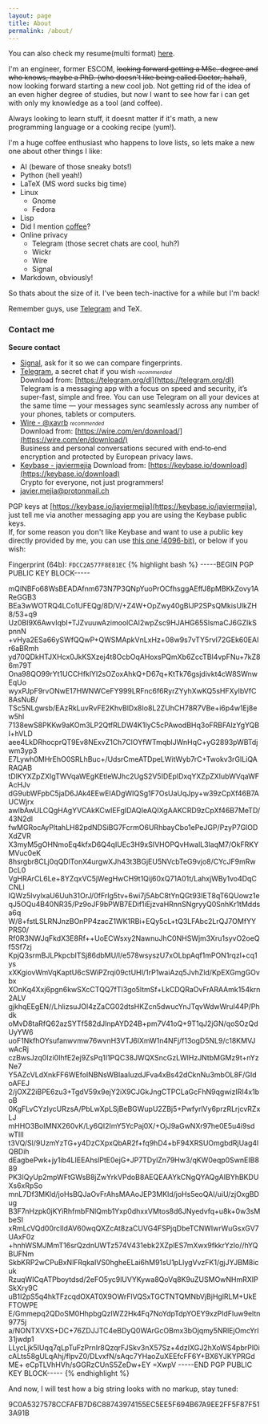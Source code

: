 ```yaml
---
layout: page
title: About
permalink: /about/
---
```

You can also check my resume(multi format) [here](https://xavrb.github.io/cv/).  

I'm an engineer, former ESCOM, ~~looking forward getting a MSc. degree and who knows, maybe a PhD. (who doesn't like being called Doctor, haha!)~~, now looking forward starting a new cool job. Not getting rid of the idea of an even higher degree of studies, but now I want to see how far i can get with only my knowledge as a tool (and coffee).  

Always looking to learn stuff, it doesnt matter if it's math, a new programming language or a cooking recipe (yum!).  

I'm a huge coffee enthusiast who happens to love lists, so lets make a new one about other things I like:  

* AI (beware of those sneaky bots!)
* Python (hell yeah!)
* LaTeX (MS word sucks big time)
* Linux
  * Gnome
  * Fedora
* Lisp
* Did I mention [coffee](https://xavrb.github.io/misBebidas-starbucks/)?
* Online privacy
  * Telegram (those secret chats are cool, huh?)
  * Wickr
  * Wire
  * Signal
* Markdown, obviously!

So thats about the size of it. I've been tech-inactive for a while but I'm back!

Remember guys, use [Telegram](https://telegram.org/dl) and TeX.

### Contact me
**Secure contact**  

* [Signal](https://signal.org), ask for it so we can compare fingerprints.
* [Telegram](https://t.me/xavrb), a secret chat if you wish  <font size="1"><i>recommended</i></font>  
	Download from: [https://telegram.org/dl](https://telegram.org/dl)  
	Telegram is a messaging app with a focus on speed and security, it’s super-fast, simple and free. You can use Telegram on all your devices at the same time — your messages sync seamlessly across any number of your phones, tablets or computers.  
* [Wire - @xavrb](https://app.wire.com)    <font size="1"><i>recommended</i></font>  
	Download from: [https://wire.com/en/download/](https://wire.com/en/download/)  
	Business and personal conversations secured with end‑to‑end encryption and protected by European privacy laws.  
* [Keybase - javiermejia](https://keybase.io/javiermejia) 
	Download from: [https://keybase.io/download](https://keybase.io/download)  
	Crypto for everyone, not just programmers!  
* [javier.mejia@protonmail.ch](mailto:javier.mejia@protonmail.ch)  

PGP keys at [https://keybase.io/javiermejia](https://keybase.io/javiermejia), just tell me via another messaging app you are using the Keybase public keys.  
If, for some reason you don't like Keybase and want to use a public key directly provided by me, you can use [this one (4096-bit)](./contact/pgp_keys.asc), or below if you wish:

Fingerprint (64b): `FDCC2A577F8E81EC`
{% highlight bash %}
-----BEGIN PGP PUBLIC KEY BLOCK-----

mQINBFo68WsBEADAfnm673N7P3QNpYuoPrOCfhsggAEffJ8pMBKkZovy1AReGGB3
BEa3wWOTRQ4LCo1UFEQg/8D/V/+Z4W+OpZwy40gBlJP2SPsQMkisUlkZH8/53+q9
Uz0BI9X6AwvIqbI+TJZvuuwAzimoolCAI2wpZsc9HJAHG65SlsmaCJ6GZIkSpnnN
+vHya2ESa66ySWfQQwP+QWSMApkVnLxHz+08w9s7vTY5rvI72GEk60EAIr6aBRmh
yd70QDkHTJXHcx0JkKSXzej4t8OcbOqAHoxsPQmXb6ZccTBl4vpFNu+7kZ86m79T
Ona98QO99rYt1UCCHfklYI2sOZoxAhkQ+D67q+KtTk76gsjdivkt4cW8SWnwEqUo
wyxPJpF9rvONwE17HWNWCeFY999LRFnc6f6RyrZYyhXwKQ5sHFXyIbVfC8AsNuB/
TSc5NLgwsb/EAzRkLuvRvFE2KhvBlDx8Io8L2ZUhCH78R7VBe+i6p4w1Ej8ew5hl
7138ewS8PKKw9aKOm3LP2QtfRLDW4K1IyC5cPAwodBHq3oFRBFAlzYgYQBI+hVLD
aee4LkDRhocprQT9Ev8NExvZ1Ch7ClOYfWTmqblJWnHqC+yG2893pWBTdjwm3yp3
E7Lywh0MHrEhO0SRLhBuc+/UdsrCmeATDpeLWitWyb7rC+Twokv3rGILiQARAQAB
tDlKYXZpZXIgTWVqaWEgKEtleWJhc2UgS2V5IDEpIDxqYXZpZXIubWVqaWFAcHJv
dG9ubWFpbC5jaD6JAk4EEwEIADgWIQSg1F7OsUaUqJpy+w39zCpXf46B7AUCWjrx
awIbAwULCQgHAgYVCAkKCwIEFgIDAQIeAQIXgAAKCRD9zCpXf46B7MeTD/43N2dl
fwMGRocAyPltahLH82pdNDSiBG7FcrmO6URhbayCbo1ePeJGP/PzyP7GlODXdZVR
X3myM5gOHNmoEq4kfxD6Q4qIUEc3H9xSIVHOPQvHwalL3laqM7/OkFRKYMVuc0eK
8hsrgbr8CLj0qQDlTonX4urgwXJh43t3BGjEU5NVcbTeG9vjo8/CYcJF9mRwDcL0
VgHRArCL6Le+8YZqxVC5jWegHwCH9t1Qij60xQ71A01t/LahxjWBy1vo4DqCCNLl
IQWz5IvylxaU6Uuh31OrJ/0fFrIg5tv+6wi7j5AbC8tYnQGt93IET8qT6QUowz1e
qJ5OQu4B40NR35/Pz9oJF9bPWB7EDif1iEjzvaHRnnSNgryyQ0SnhKr1tMddsa6q
W/8+fstLSLRNJnzBOnPP4zacZ1WK1RBi+EQy5cL+tQ3LFAbc2LrQJ7OMfYYPRS0/
Rf0R3NWJqFkdX3E8Rf++UoECWsxy2NawnuJhC0NHSWjm3Xru1syvO2oeQf5Sf7zj
KpjQ3srmBJLPkpcbITSj86dbMU/l/e578wsyszU7xOLbpAqf1mPON1rqzl+cq1ys
xXKgiovWmVqKaptU6cSWiPZrqi09ctUHI/1rP1waiAzq5JvhZld/KpEXGmgGOvbx
XOnKq4Xxj6pgn6kwSXcCTQQ7fTI3go5ltmSf+LkCDQRaOvFrARAAmk154krn2ALV
gjkhqEEgEN//LhlizsuJOl4zZaCG02dtsHKZcn5dwucYnJTqvWdwWruI44P/Phdk
oMvD8taRfQ62azSYTf582dJlnpAYD24B+pm7V41oQ+9T1qJ2jGN/qoSOzQdUyYW6
uoF1NkfhOYsufanwvmw76wvnH3VTJ6lXmW1n4NFj/f13ogD5NL9/c18KMVJwAcRj
czBwsJzq0Izi0IhfE2ej9ZsPq1I1PQC38JWQXSncGzLWlHzJNtbMGMz9t+nYzNe7
Y5AZcVLdXnkFF6WEfoINBNsWBIaaIuzdJFva4xBs42dCknNu3mbOL8F/GIdoAFEJ
2/jOXZ2iBPE6zu3+TgdV59x9ejY2iX9CJGkJngCTPCLaGcFhN9qgwizIRI4x1boB
0KgFLvCYzIycURzsA/PbLwXpLSjBeBGWupU2ZBj5+PwfyrlVy6przRLrjcvRZxLJ
mHHO3BoIMNX260vK/Ly6QI2ImY5YcPaj0X/+OjJ9aGwNXr97he0E5u4i9sdwTIll
t3VQ/Sl/9UzmYzTG+y4DzCXpxQbAR2f+fq9hD4+bF94XRSUOmgbdRjUag4lQBDih
dEagbePwk+jy1ib4LIEEAhslPtE0ejG+JP7TDylZn79Hw3/qKW0eqp0SwnEIB889
PK3IQyUp2mpWFtGWsB8jZwYrkVPdoB8AEQEAAYkCNgQYAQgAIBYhBKDUXs6xRpSo
mnL7Df3MKld/joHsBQJaOvFrAhsMAAoJEP3MKld/joHs5eoQAI/uiU/zjOxgBDug
B3F7nHzpk0jKYiRhfmbFNlQmb1Yxp0dhxxVMtos8d6JNyedvfq+u8k+0w3sMbeSI
xRmLcVQd00rcIldAV60wqQXZcAt8zaCUVG4FSPjqDbeTCNWIwrWuGsxGV7UAxF0z
+hnhWSMJMmT16srQzdnUWTz574V431ebk2XZplES7mXwx9fkkrYzIo//hYQBUFNm
SkbKRP2wCPuBxNlFRqkaIVS0hgheELai6hM91sU1pLIygVvzFK1/gjJYJBM8icuk
RzuqWICqATPboytdsd/2eFO5yc9lUVYKywa8QoVq8K9uZUSMOwNHmRXIPSkXry9C
uB1I2pS5q4hkTFzcqdOXAT0X9OWrFlVQSxTGCTNTQMNbVjBjHglRLM+UkEFTOWPE
E/Gmmepq2QDoSM0HhpbgQzlWZ2Hk4Fq7NoYdpTdpYOEY9xzPldFIuw9eltn9775j
a/NONTXVXS+DC+76ZDJJTC4eBDyQ0WArGcOBmx3bOjqmy5NRlEjOmcYrI31jwdp1
LLycLjk5IUqq7qLpTuFzPrnIr8QzqrFJSkv3nX57Sz+4dzIXGJ2hXoWS4pbrPl0i
cALts58gULqAhj/flpvZ0/DLvxfN/sAqc7YHaoZuXEEfcFF6Y+BX6YJKYPRGdME+
eCpTLVhHVh/sGGRzCUnS5ZeDw+EY
=XwpV
-----END PGP PUBLIC KEY BLOCK-----
{% endhighlight %}
  





And now, I will test how a big string looks with no markup, stay tuned:  

9C0A5327578CCFAFB7D6C88743974155EC5EE5F694B67A9EE2FF5F87F513A91B

